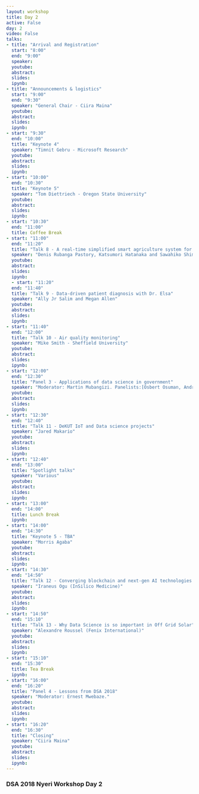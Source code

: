 ```yaml
---
layout: workshop
title: Day 2
active: False
day: 2
video: False
talks:
- title: "Arrival and Registration"
  start: "8:00"
  end: "9:00"
  speaker:
  youtube:
  abstract:
  slides:
  ipynb:
- title: "Announcements & logistics"
  start: "9:00"
  end: "9:30"
  speaker: "General Chair - Ciira Maina"
  youtube:
  abstract:
  slides:
  ipynb:
- start: "9:30"
  end: "10:00"
  title: "Keynote 4"
  speaker: "Timnit Gebru - Microsoft Research"
  youtube:
  abstract:
  slides:
  ipynb:
- start: "10:00"
  end: "10:30"
  title: "Keynote 5"
  speaker: "Tom Diettriech - Oregon State University"
  youtube:
  abstract:
  slides:
  ipynb:
- start: "10:30"
  end: "11:00"
  title: Coffee Break
- start: "11:00"
  end: "11:20"
  title: "Talk 8 - A real-time simplified smart agriculture system for small scale greenhouse farming"
  speaker: "Denis Rubanga Pastory, Katsumori Hatanaka and Sawahiko Shimada"
  youtube:
  abstract:
  slides:
  ipynb:
  - start: "11:20"
  end: "11:40"
  title: "Talk 9 - Data-driven patient diagnosis with Dr. Elsa"
  speaker: "Ally Jr Salim and Megan Allen"
  youtube:
  abstract:
  slides:
  ipynb:
- start: "11:40"
  end: "12:00"
  title: "Talk 10 - Air quality monitoring"
  speaker: "Mike Smith - Sheffield University"
  youtube:
  abstract:
  slides:
  ipynb:
- start: "12:00"
  end: "12:30"
  title: "Panel 3 - Applications of data science in government"
  speaker: "Moderator: Martin Mubangizi. Panelists:[Osbert Osuman, Andrew, Tom Diettriech, Timnit Gebru]"
  youtube:
  abstract:
  slides:
  ipynb:
- start: "12:30"
  end: "12:40"
  title: "Talk 11 - DeKUT IoT and Data science projects"
  speaker: "Jared Makario"
  youtube:
  abstract:
  slides:
  ipynb:
- start: "12:40"
  end: "13:00"
  title: "Spotlight talks"
  speaker: "Various"
  youtube:
  abstract:
  slides:
  ipynb:
- start: "13:00"
  end: "14:00"
  title: Lunch Break
  ipynb:
- start: "14:00"
  end: "14:30"
  title: "Keynote 5 - TBA"
  speaker: "Morris Agaba"
  youtube:
  abstract:
  slides:
  ipynb:
- start: "14:30"
  end: "14:50"
  title: "Talk 12 - Converging blockchain and next-gen AI technologies for biomedical research"
  speaker: "Iraneus Ogu (InSilico Medicine)"
  youtube:
  abstract:
  slides:
  ipynb:
- start: "14:50"
  end: "15:10"
  title: "Talk 13 - Why Data Science is so important in Off Grid Solar"
  speaker: "Alexandre Roussel (Fenix International)"
  youtube:
  abstract:
  slides:
  ipynb:
- start: "15:10"
  end: "15:30"
  title: Tea Break
  ipynb:
- start: "16:00"
  end: "16:20"
  title: "Panel 4 - Lessons from DSA 2018"
  speaker: "Moderator: Ernest Mwebaze."
  youtube:
  abstract:
  slides:
  ipynb:
- start: "16:20"
  end: "16:30"
  title: "Closing"
  speaker: "Ciira Maina"
  youtube:
  abstract:
  slides:
  ipynb:
---
```


<h3> <b>DSA 2018 Nyeri Workshop Day 2 </b></h3>
